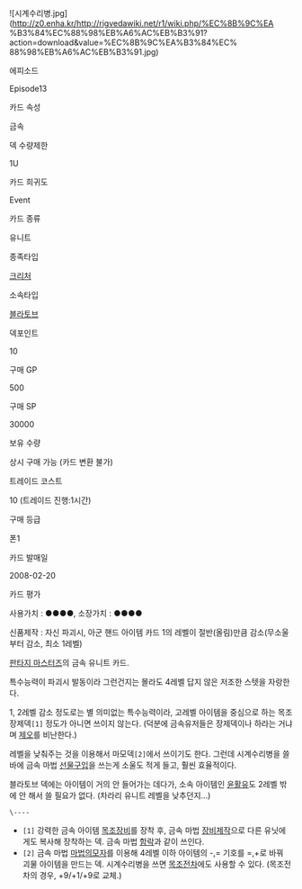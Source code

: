 ![시계수리병.jpg](http://z0.enha.kr/http://rigvedawiki.net/r1/wiki.php/%EC%8B%9C%EA
%B3%84%EC%88%98%EB%A6%AC%EB%B3%91?action=download&value=%EC%8B%9C%EA%B3%84%EC%
88%98%EB%A6%AC%EB%B3%91.jpg)

에피소드

Episode13

카드 속성

금속

덱 수량제한

1U

카드 희귀도

Event

카드 종류

유니트

종족타입

[크리처](%ED%81%AC%EB%A6%AC%EC%B2%98.md)

소속타입

[블라토브](%EB%B8%94%EB%9D%BC%ED%86%A0%EB%B8%8C.md)

덱포인트

10

구매 GP

500

구매 SP

30000

보유 수량

상시 구매 가능 (카드 변환 불가)

트레이드 코스트

10 (트레이드 진행:1시간)

구매 등급

폰1

카드 발매일

2008-02-20

카드 평가

사용가치 : ●●●●, 소장가치 : ●●●●

  

신품제작 : 자신 파괴시, 아군 핸드 아이템 카드 1의 레벨이 절반(올림)만큼 감소(무소울부터 감소, 최소 1레벨)

[판타지 마스터즈](%ED%8C%90%ED%83%80%EC%A7%80%20%EB%A7%88%EC%8A%A4%ED%84%B0%EC%A6%88.md)의 금속 유니트 카드.

특수능력이 파괴시 발동이라 그런건지는 몰라도 4레벨 답지 않은 저조한 스텟을 자랑한다.

1, 2레벨 감소 정도로는 별 의미없는 특수능력이라, 고레벨 아이템을 중심으로 하는 목조장제덱`[1]` 정도가 아니면 쓰이지 않는다.
(덕분에 금속유저들은 장제덱이나 하라는 거냐며 [제오](%EC%A0%9C%EC%98%A4%EB%8B%89%EC%8A%A4.md)를
비난한다.)

레벨을 낮춰주는 것을 이용해서 마모덱`[2]`에서 쓰이기도 한다. 그런데 시계수리병을 쓸 바에 금속 마법
[선물구입](%EC%84%A0%EB%AC%BC%EA%B5%AC%EC%9E%85.md)을 쓰는게 소울도 적게 들고, 훨씬 효율적이다.

블라토브 덱에는 아이템이 거의 안 들어가는 데다가, 소속 아이템인 [윤활유](%EC%9C%A4%ED%99%9C%EC%9C%A0.md)도
2레벨 밖에 안 해서 쓸 필요가 없다. (차라리 유니트 레벨을 낮추던지...)

`\----`

  * `[1]` 강력한 금속 아이템 [목조장비](%EB%AA%A9%EC%A1%B0%EC%9E%A5%EB%B9%84.md)를 장착 후, 금속 마법 [장비제작](%EC%9E%A5%EB%B9%84%EC%A0%9C%EC%9E%91.md)으로 다른 유닛에게도 복사해 장착하는 덱. 금속 마법 [함락](%ED%95%A8%EB%9D%BD.md)과 같이 쓰인다.
  * `[2]` 금속 마법 [마법의모자](%EB%A7%88%EB%B2%95%EC%9D%98%EB%AA%A8%EC%9E%90.md)를 이용해 4레벨 이하 아이템의 -,= 기호를 =,+로 바꿔 괴물 아이템을 만드는 덱. 시계수리병을 쓰면 [목조전차](%EB%AA%A9%EC%A1%B0%EC%A0%84%EC%B0%A8.md)에도 사용할 수 있다. (목조전차의 경우, +9/+1/+9로 교체.)

